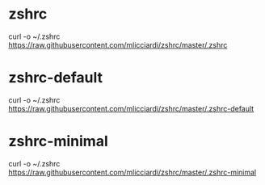 # zshrc
curl -o ~/.zshrc https://raw.githubusercontent.com/mlicciardi/zshrc/master/.zshrc
# zshrc-default
curl -o ~/.zshrc https://raw.githubusercontent.com/mlicciardi/zshrc/master/.zshrc-default
# zshrc-minimal
curl -o ~/.zshrc https://raw.githubusercontent.com/mlicciardi/zshrc/master/.zshrc-minimal
